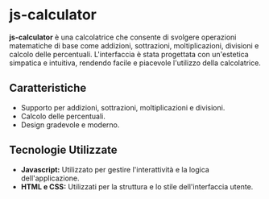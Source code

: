 # js-calculator

**js-calculator** è una calcolatrice che consente di svolgere operazioni matematiche di base come addizioni, sottrazioni, moltiplicazioni, divisioni e calcolo delle percentuali. L'interfaccia è stata progettata con un'estetica simpatica e intuitiva, rendendo facile e piacevole l'utilizzo della calcolatrice.

## Caratteristiche

- Supporto per addizioni, sottrazioni, moltiplicazioni e divisioni.
- Calcolo delle percentuali.
- Design gradevole e moderno.

## Tecnologie Utilizzate

- **Javascript:** Utilizzato per gestire l'interattività e la logica dell'applicazione.
- **HTML e CSS:** Utilizzati per la struttura e lo stile dell'interfaccia utente.

